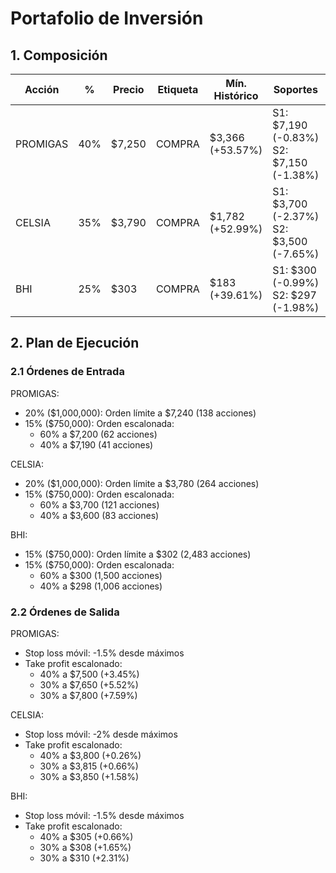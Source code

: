 # Portafolio de Inversión

## 1. Composición

| Acción | % | Precio | Etiqueta | Mín. Histórico | Soportes | Máx. Histórico | Resistencias |
|--------|---|--------|----------|----------------|-----------|----------------|--------------|
| PROMIGAS | 40% | $7,250 | COMPRA | $3,366 (+53.57%) | S1: $7,190 (-0.83%)<br>S2: $7,150 (-1.38%) | $7,800 (-7.05%) | R1: $7,500 (+3.45%)<br>R2: $7,800 (+7.59%) |
| CELSIA | 35% | $3,790 | COMPRA | $1,782 (+52.99%) | S1: $3,700 (-2.37%)<br>S2: $3,500 (-7.65%) | $4,226 (-10.31%) | R1: $3,815 (+0.66%)<br>R2: $3,850 (+1.58%) |
| BHI | 25% | $303 | COMPRA | $183 (+39.61%) | S1: $300 (-0.99%)<br>S2: $297 (-1.98%) | $360 (-15.83%) | R1: $305 (+0.66%)<br>R2: $310 (+2.31%) |

## 2. Plan de Ejecución

### 2.1 Órdenes de Entrada

PROMIGAS:
- 20% ($1,000,000): Orden límite a $7,240 (138 acciones)
- 15% ($750,000): Orden escalonada:
  * 60% a $7,200 (62 acciones)
  * 40% a $7,190 (41 acciones)

CELSIA:
- 20% ($1,000,000): Orden límite a $3,780 (264 acciones)
- 15% ($750,000): Orden escalonada:
  * 60% a $3,700 (121 acciones)
  * 40% a $3,600 (83 acciones)

BHI:
- 15% ($750,000): Orden límite a $302 (2,483 acciones)
- 15% ($750,000): Orden escalonada:
  * 60% a $300 (1,500 acciones)
  * 40% a $298 (1,006 acciones)

### 2.2 Órdenes de Salida

PROMIGAS:
- Stop loss móvil: -1.5% desde máximos
- Take profit escalonado:
  * 40% a $7,500 (+3.45%)
  * 30% a $7,650 (+5.52%)
  * 30% a $7,800 (+7.59%)

CELSIA:
- Stop loss móvil: -2% desde máximos
- Take profit escalonado:
  * 40% a $3,800 (+0.26%)
  * 30% a $3,815 (+0.66%)
  * 30% a $3,850 (+1.58%)

BHI:
- Stop loss móvil: -1.5% desde máximos
- Take profit escalonado:
  * 40% a $305 (+0.66%)
  * 30% a $308 (+1.65%)
  * 30% a $310 (+2.31%) 